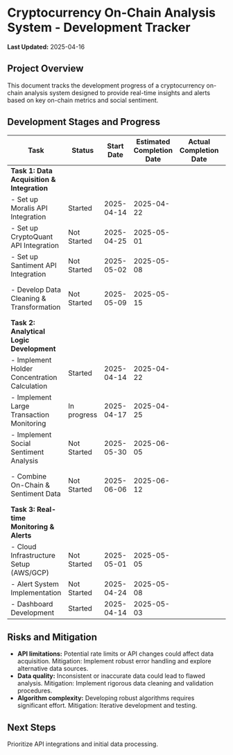# Cryptocurrency On-Chain Analysis System - Development Tracker

**Last Updated:** 2025-04-16

## Project Overview

This document tracks the development progress of a cryptocurrency on-chain analysis system designed to provide real-time insights and alerts based on key on-chain metrics and social sentiment.

## Development Stages and Progress

| Task                                      | Status          | Start Date | Estimated Completion Date | Actual Completion Date | Notes                                                                         |
|-------------------------------------------|-----------------|-------------|---------------------------|-------------------------|---------------------------------------------------------------------------------|
| **Task 1: Data Acquisition & Integration** |                 |             |                           |                         |                                                                                 |
|   - Set up Moralis API Integration         | Started     | 2025-04-14  | 2025-04-22                 |                         | Requires API key and testing.                                                    |
|   - Set up CryptoQuant API Integration   | Not Started     | 2025-04-25  | 2025-05-01                 |                         | Requires API key and testing.                                                    |
|   - Set up Santiment API Integration     | Not Started     | 2025-05-02  | 2025-05-08                 |                         | Requires API key and testing.                                                    |
|   - Develop Data Cleaning & Transformation | Not Started     | 2025-05-09  | 2025-05-15                 |                         |  Includes handling missing data and data inconsistencies.                        |
| **Task 2:  Analytical Logic Development** |                 |             |                           |                         |                                                                                 |
|   - Implement Holder Concentration Calculation | Started     | 2025-04-14  | 2025-04-22                |                         |                                                                                 |
|   - Implement Large Transaction Monitoring   | In progress     | 2025-04-17  | 2025-04-25                |                         | Includes alert system setup.                                                    |
|   - Implement Social Sentiment Analysis     | Not Started     | 2025-05-30  | 2025-06-05                 |                         | Integration with VADER/TextBlob.                                                |
|   - Combine On-Chain & Sentiment Data      | Not Started     | 2025-06-06  | 2025-06-12                 |                         | Develop algorithms for signal generation.                                        |
| **Task 3:  Real-time Monitoring & Alerts** |                 |             |                           |                         |                                                                                 |
|   - Cloud Infrastructure Setup (AWS/GCP)  | Not Started     | 2025-05-01  | 2025-05-05                 |                         |                                                                                 |
|   - Alert System Implementation           | Not Started     | 2025-04-24  | 2025-05-08                 |                         | Email/SMS/TG notifications.                                                        |
|   - Dashboard Development                  | Started     | 2025-04-14  | 2025-05-03                 |                         |                                                                                 |

## Risks and Mitigation

* **API limitations:**  Potential rate limits or API changes could affect data acquisition.  Mitigation: Implement robust error handling and explore alternative data sources.
* **Data quality:** Inconsistent or inaccurate data could lead to flawed analysis. Mitigation:  Implement rigorous data cleaning and validation procedures.
* **Algorithm complexity:**  Developing robust algorithms requires significant effort. Mitigation:  Iterative development and testing.


##  Next Steps

Prioritize API integrations and initial data processing.


